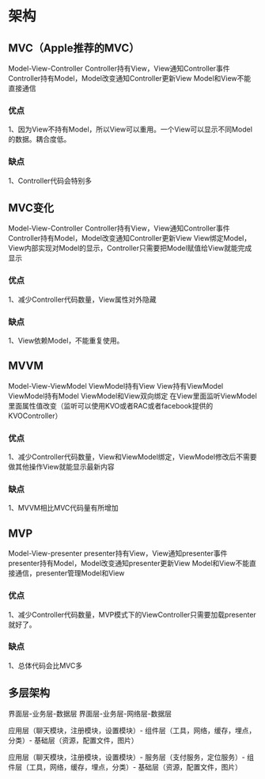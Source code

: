 #  架构

## MVC（Apple推荐的MVC）
Model-View-Controller
Controller持有View，View通知Controller事件
Controller持有Model，Model改变通知Controller更新View
Model和View不能直接通信

### 优点
1、因为View不持有Model，所以View可以重用。一个View可以显示不同Model的数据。耦合度低。

### 缺点
1、Controller代码会特别多

## MVC变化
Model-View-Controller
Controller持有View，View通知Controller事件
Controller持有Model，Model改变通知Controller更新View
View绑定Model，View内部实现对Model的显示，Controller只需要把Model赋值给View就能完成显示

### 优点
1、减少Controller代码数量，View属性对外隐藏

### 缺点
1、View依赖Model，不能重复使用。

## MVVM
Model-View-ViewModel
ViewModel持有View
View持有ViewModel
ViewModel持有Model
ViewModel和View双向绑定
在View里面监听ViewModel里面属性值改变（监听可以使用KVO或者RAC或者facebook提供的KVOController）

### 优点
1、减少Controller代码数量，View和ViewModel绑定，ViewModel修改后不需要做其他操作View就能显示最新内容

### 缺点
1、MVVM相比MVC代码量有所增加


##  MVP
Model-View-presenter
presenter持有View，View通知presenter事件
presenter持有Model，Model改变通知presenter更新View
Model和View不能直接通信，presenter管理Model和View

### 优点
1、减少Controller代码数量，MVP模式下的ViewController只需要加载presenter就好了。

### 缺点
1、总体代码会比MVC多 
  


## 多层架构
界面层-业务层-数据层
界面层-业务层-网络层-数据层

应用层（聊天模块，注册模块，设置模块）- 组件层（工具，网络，缓存，埋点，分类）- 基础层（资源，配置文件，图片）

应用层（聊天模块，注册模块，设置模块）- 服务层（支付服务，定位服务）- 组件层（工具，网络，缓存，埋点，分类）- 基础层（资源，配置文件，图片）
